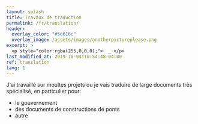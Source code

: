 ```yaml
---
layout: splash
title: Travaux de traduction
permalink: /fr/translation/
header:
  overlay_color: "#5e616c"
  overlay_image: /assets/images/anotherpictureplease.png
excerpt: >
  <p style="color:rgba(255,0,0,0);">  _ </p>
last_modified_at: 2019-10-04T10:54:48-04:00
ref: translation
lang: 1
---
```


J'ai travaillé sur moultes projets ou je vais traduire de large documents très spécialisé, en particulier pour:
- le gouvernement
- des documents de constructions de ponts
- autre